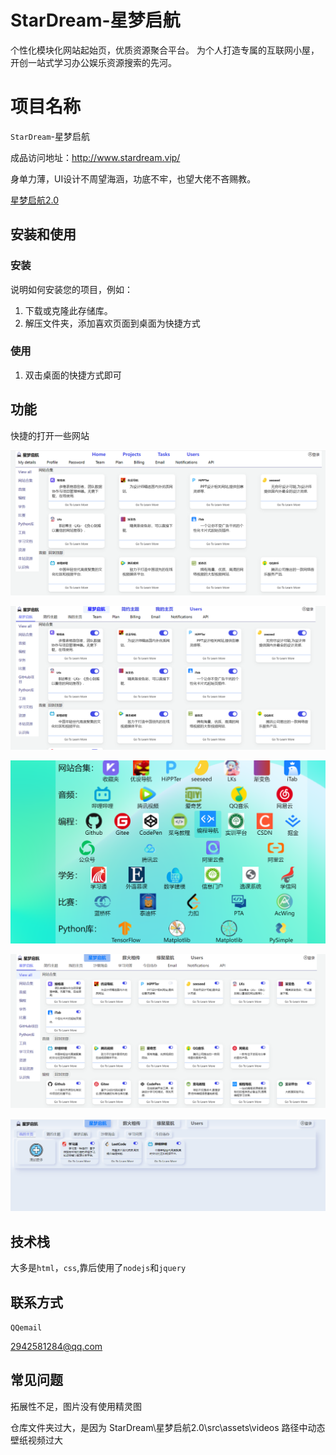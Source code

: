 # StarDream-星梦启航

个性化模块化网站起始页，优质资源聚合平台。 为个人打造专属的互联网小屋，开创一站式学习办公娱乐资源搜索的先河。

# 项目名称

`StarDream`-星梦启航

成品访问地址：http://www.stardream.vip/

身单力薄，UI设计不周望海涵，功底不牢，也望大佬不吝赐教。

[星梦启航2.0](http://www.stardream.vip:3000)

## 安装和使用

### 安装

说明如何安装您的项目，例如：

1. 下载或克隆此存储库。
2. 解压文件夹，添加喜欢页面到桌面为快捷方式

### 使用

1. 双击桌面的快捷方式即可

## 功能

快捷的打开一些网站

![图片](./images/1.png)

![图片](./images/2.1.png)

![图片](./images/2.2.png)

![图片](./images/3.png)

![图片](./images/4.png)

## 技术栈

大多是`html`，`css`,靠后使用了`nodejs`和`jquery`

## 联系方式

`QQemail`

2942581284@qq.com

## 常见问题

拓展性不足，图片没有使用精灵图

仓库文件夹过大，是因为 StarDream\星梦启航2.0\src\assets\videos 路径中动态壁纸视频过大